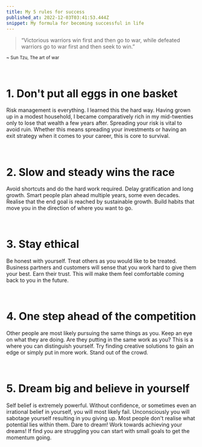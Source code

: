```yaml
---
title: My 5 rules for success
published_at: 2022-12-03T03:41:53.444Z
snippet: My formula for becoming successful in life
---
```



>“Victorious warriors win first and then go to war, while defeated warriors go to war first and then seek to win.”

<sup>~ Sun Tzu, The art of war</sup>

&nbsp;

# 1. Don't put all eggs in one basket

Risk management is everything. I learned this the hard way. Having grown up in a modest household, I became comparatively rich in my mid-twenties only to lose that wealth a few years after. Spreading your risk is vital to avoid ruin. Whether this means spreading your investments or having an exit strategy when it comes to your career, this is core to survival.

&nbsp;

# 2. Slow and steady wins the race

Avoid shortcuts and do the hard work required. Delay gratification and long growth. Smart people plan ahead multiple years, some even decades. Realise that the end goal is reached by sustainable growth. Build habits that move you in the direction of where you want to go.

&nbsp;

# 3. Stay ethical

Be honest with yourself. Treat others as you would like to be treated. Business partners and customers will sense that you work hard to give them your best. Earn their trust. This will make them feel comfortable coming back to you in the future.

&nbsp;

# 4. One step ahead of the competition

Other people are most likely pursuing the same things as you. Keep an eye on what they are doing. Are they putting in the same work as you? This is a where you can distinguish yourself. Try finding creative solutions to gain an edge or simply put in more work. Stand out of the crowd.

&nbsp;

# 5. Dream big and believe in yourself

Self belief is extremely powerful.
Without confidence, or sometimes even an irrational belief in yourself, you will most likely fail. Unconsciously you will sabotage yourself resulting in you giving up. Most people don't realise what potential lies within them. 
Dare to dream! Work towards achieving your dreams! If find you are struggling you can start with small goals to get the momentum going.

&nbsp;


